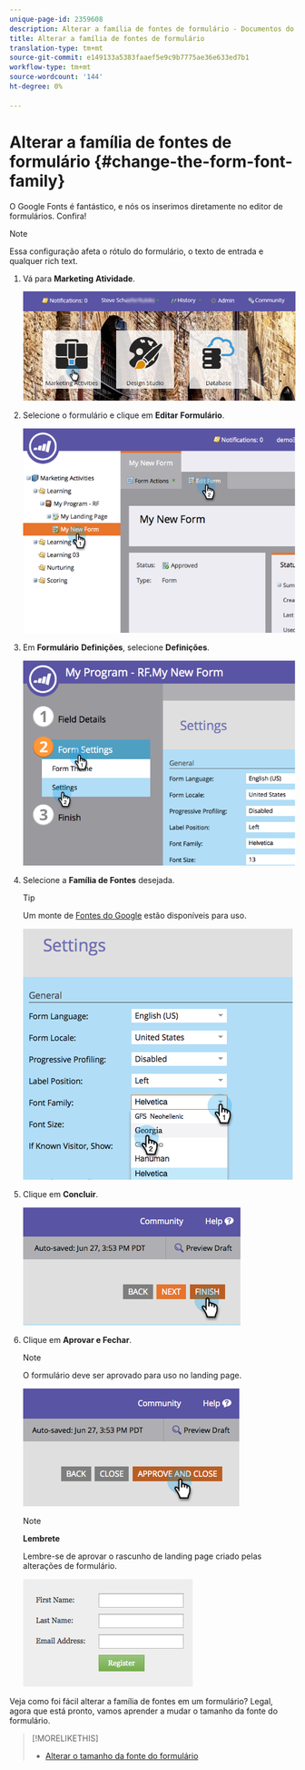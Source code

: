 ```yaml
---
unique-page-id: 2359608
description: Alterar a família de fontes de formulário - Documentos do marketing - Documentação do produto
title: Alterar a família de fontes de formulário
translation-type: tm+mt
source-git-commit: e149133a5383faaef5e9c9b7775ae36e633ed7b1
workflow-type: tm+mt
source-wordcount: '144'
ht-degree: 0%

---
```



# Alterar a família de fontes de formulário {#change-the-form-font-family}

O Google Fonts é fantástico, e nós os inserimos diretamente no editor de formulários. Confira!

>[!NOTE]
>
>Essa configuração afeta o rótulo do formulário, o texto de entrada e qualquer rich text.

1. Vá para **Marketing** **Atividade**.

   ![](assets/login-marketing-activities.png)

1. Selecione o formulário e clique em **Editar** **Formulário**.

   ![](assets/image2014-9-15-15-3a47-3a27.png)

1. Em **Formulário** **Definições**, selecione **Definições**.

   ![](assets/image2014-9-15-15-3a47-3a56.png)

1. Selecione a **Família de Fontes** desejada.

   >[!TIP]
   >
   >Um monte de [Fontes do Google](http://www.google.com/fonts) estão disponíveis para uso.

   ![](assets/image2014-9-15-16-3a0-3a8.png)

1. Clique em **Concluir**.

   ![](assets/image2014-9-15-16-3a0-3a15.png)

1. Clique em **Aprovar e Fechar**.

   >[!NOTE]
   >
   >O formulário deve ser aprovado para uso no landing page.

   ![](assets/image2014-9-15-16-3a1-3a28.png)

   >[!NOTE]
   >
   >**Lembrete**
   >
   >
   >Lembre-se de aprovar o rascunho de landing page criado pelas alterações de formulário.

   ![](assets/image2014-9-15-16-3a2-3a1.png)

Veja como foi fácil alterar a família de fontes em um formulário? Legal, agora que está pronto, vamos aprender a mudar o tamanho da fonte do formulário.

>[!MORELIKETHIS]
>
>* [Alterar o tamanho da fonte do formulário](change-the-form-font-size.md)

>



